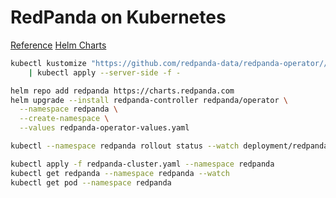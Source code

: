 # RedPanda on Kubernetes

[Reference](https://docs.redpanda.com/current/deploy/deployment-option/self-hosted/kubernetes/k-production-deployment/)
[Helm Charts](https://github.com/redpanda-data/helm-charts)

```bash
kubectl kustomize "https://github.com/redpanda-data/redpanda-operator//operator/config/crd?ref=v2.3.5-24.3.2" \
    | kubectl apply --server-side -f -
```

```bash
helm repo add redpanda https://charts.redpanda.com
helm upgrade --install redpanda-controller redpanda/operator \
  --namespace redpanda \
  --create-namespace \
  --values redpanda-operator-values.yaml
```

```bash
kubectl --namespace redpanda rollout status --watch deployment/redpanda-controller-operator
```

```bash
kubectl apply -f redpanda-cluster.yaml --namespace redpanda
kubectl get redpanda --namespace redpanda --watch
kubectl get pod --namespace redpanda
```